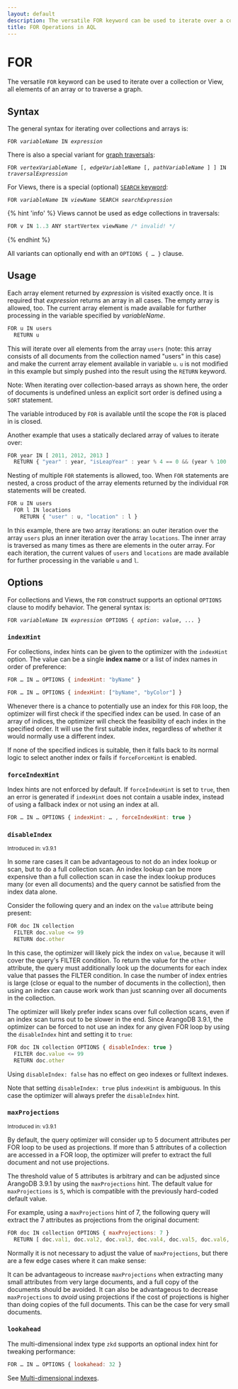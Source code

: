 ```yaml
---
layout: default
description: The versatile FOR keyword can be used to iterate over a collection or View, all elements of an array or to traverse a graph.
title: FOR Operations in AQL
---
```

FOR
===

The versatile `FOR` keyword can be used to iterate over a collection or View,
all elements of an array or to traverse a graph.

## Syntax

The general syntax for iterating over collections and arrays is:

<pre><code>FOR <em>variableName</em> IN <em>expression</em></code></pre>

There is also a special variant for [graph traversals](graphs-traversals.html):

<pre><code>FOR <em>vertexVariableName</em> [, <em>edgeVariableName</em> [, <em>pathVariableName</em> ] ] IN <em>traversalExpression</em></code></pre>

For Views, there is a special (optional) [`SEARCH` keyword](operations-search.html):

<pre><code>FOR <em>variableName</em> IN <em>viewName</em> SEARCH <em>searchExpression</em></code></pre>

{% hint 'info' %}
Views cannot be used as edge collections in traversals:

```js
FOR v IN 1..3 ANY startVertex viewName /* invalid! */
```
{% endhint %}

All variants can optionally end with an `OPTIONS { … }` clause.

Usage
-----

Each array element returned by *expression* is visited exactly once. It is
required that *expression* returns an array in all cases. The empty array is
allowed, too. The current array element is made available for further processing 
in the variable specified by *variableName*.

```js
FOR u IN users
  RETURN u
```

This will iterate over all elements from the array `users` (note: this array
consists of all documents from the collection named "users" in this case) and
make the current array element available in variable `u`. `u` is not modified in
this example but simply pushed into the result using the `RETURN` keyword.

Note: When iterating over collection-based arrays as shown here, the order of
documents is undefined unless an explicit sort order is defined using a `SORT`
statement.

The variable introduced by `FOR` is available until the scope the `FOR` is
placed in is closed.

Another example that uses a statically declared array of values to iterate over:

```js
FOR year IN [ 2011, 2012, 2013 ]
  RETURN { "year" : year, "isLeapYear" : year % 4 == 0 && (year % 100 != 0 || year % 400 == 0) }
```

Nesting of multiple `FOR` statements is allowed, too. When `FOR` statements are
nested, a cross product of the array elements returned by the individual `FOR`
statements will be created.

```js
FOR u IN users
  FOR l IN locations
    RETURN { "user" : u, "location" : l }
```

In this example, there are two array iterations: an outer iteration over the array
`users` plus an inner iteration over the array `locations`. The inner array is
traversed as many times as there are elements in the outer array.  For each
iteration, the current values of `users` and `locations` are made available for
further processing in the variable `u` and `l`.

## Options

For collections and Views, the `FOR` construct supports an optional `OPTIONS`
clause to modify behavior. The general syntax is:

<pre><code>FOR <em>variableName</em> IN <em>expression</em> OPTIONS { <em>option</em>: <em>value</em>, <em>...</em> }</code></pre>

### `indexHint`

For collections, index hints can be given to the optimizer with the `indexHint`
option. The value can be a single **index name** or a list of index names in
order of preference:

```js
FOR … IN … OPTIONS { indexHint: "byName" }
```

```js
FOR … IN … OPTIONS { indexHint: ["byName", "byColor"] }
```

Whenever there is a chance to potentially use an index for this `FOR` loop,
the optimizer will first check if the specified index can be used. In case of
an array of indices, the optimizer will check the feasibility of each index in
the specified order. It will use the first suitable index, regardless of
whether it would normally use a different index.

If none of the specified indices is suitable, then it falls back to its normal
logic to select another index or fails if `forceForceHint` is enabled.

### `forceIndexHint`

Index hints are not enforced by default. If `forceIndexHint` is set to `true`,
then an error is generated if `indexHint` does not contain a usable index,
instead of using a fallback index or not using an index at all.

```js
FOR … IN … OPTIONS { indexHint: … , forceIndexHint: true }
```

### `disableIndex`

<small>Introduced in: v3.9.1</small>

In some rare cases it can be advantageous to not do an index lookup or scan, 
but to do a full collection scan.
An index lookup can be more expensive than a full collection scan in case
the index lookup produces many (or even all documents) and the query cannot 
be satisfied from the index data alone.

Consider the following query and an index on the `value` attribute being
present:

```js
FOR doc IN collection 
  FILTER doc.value <= 99 
  RETURN doc.other
```

In this case, the optimizer will likely pick the index on `value`, because
it will cover the query's FILTER condition. To return the value for the
`other` attribute, the query must additionally look up the documents for
each index value that passes the FILTER condition. In case the number of
index entries is large (close or equal to the number of documents in the
collection), then using an index can cause work work than just scanning
over all documents in the collection.

The optimizer will likely prefer index scans over full collection scans,
even if an index scan turns out to be slower in the end. Since ArangoDB
3.9.1, the optimizer can be forced to not use an index for any given FOR
loop by using the `disableIndex` hint and setting it to `true`:

```js
FOR doc IN collection OPTIONS { disableIndex: true } 
  FILTER doc.value <= 99 
  RETURN doc.other
```

Using `disableIndex: false` has no effect on geo indexes or fulltext 
indexes.

Note that setting `disableIndex: true` plus `indexHint` is ambiguous. In
this case the optimizer will always prefer the `disableIndex` hint.

### `maxProjections`

<small>Introduced in: v3.9.1</small>

By default, the query optimizer will consider up to 5 document attributes
per FOR loop to be used as projections. If more than 5 attributes of a
collection are accessed in a FOR loop, the optimizer will prefer to 
extract the full document and not use projections.

The threshold value of 5 attributes is arbitrary and can be adjusted 
since ArangoDB 3.9.1 by using the `maxProjections` hint.
The default value for `maxProjections` is `5`, which is compatible with the
previously hard-coded default value.

For example, using a `maxProjections` hint of 7, the following query will
extract the 7 attributes as projections from the original document:

```js
FOR doc IN collection OPTIONS { maxProjections: 7 } 
  RETURN [ doc.val1, doc.val2, doc.val3, doc.val4, doc.val5, doc.val6, doc.val7 ]
```

Normally it is not necessary to adjust the value of `maxProjections`, but
there are a few edge cases where it can make sense:

It can be advantageous to increase `maxProjections` when extracting many small 
attributes from very large documents, and a full copy of the documents should
be avoided. 
It can also be advantageous to decrease `maxProjections` to _avoid_ using
projections if the cost of projections is higher than doing copies of the
full documents. This can be the case for very small documents.

### `lookahead`

The multi-dimensional index type `zkd` supports an optional index hint for
tweaking performance:

```js
FOR … IN … OPTIONS { lookahead: 32 }
```

See [Multi-dimensional indexes](../indexing-multi-dim.html#lookahead-index-hint).
